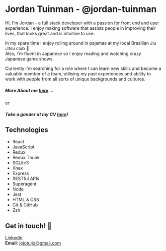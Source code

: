 # Jordan Tuinman - @jordan-tuinman
 
Hi, I'm Jordan - a full stack developer with a passion for front end and user experience. I enjoy making software that assists people in improving their lives, that looks great and is intuitive to use. 

In my spare time I enjoy rolling around in pajamas at my local Brazilian Jiu Jitsu club 🥋    
Also, I'm fluent in Japanese so I enjoy reading and watching crazy Japanese game shows. 

Currently I'm searching for a role where I can learn new skills and become a valuable member of a team, utilising my past experiences and ability to work with people from all sorts of unique backgrounds and cultures. 

##### More About me [here]() ...
or
##### Take a gander at my CV [here](./cv.md)!

## Technologies

*	React
*	JavaScript
*	Redux
*	Redux Thunk
*	SQLite3
*	Knex
*	Express
*	RESTful APIs
*	Superagent
*	Node
*	Jest
*	HTML & CSS
*	Git & GitHub
*	Zsh

## Get in touch! 🤙

[LinkedIn](https://www.linkedin.com/in/jordan-tuinman/)       
__Email:__ jojotuijo@gmail.com   
